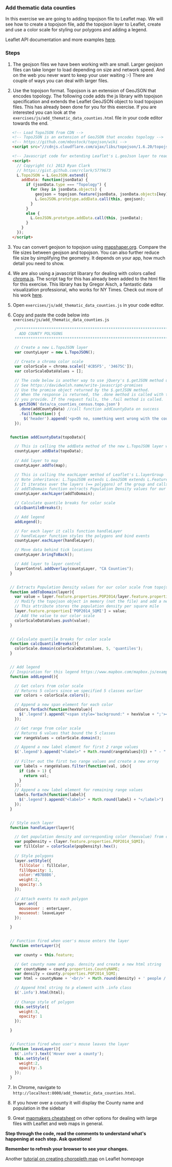 ### Add thematic data counties

In this exercise we are going to adding topojson file to Leaflet map. We will see how to create a topojson file, add the topojson layer to Leaflet, create and use a color scale for styling our polygons and adding a legend. 

Leaflet API documentation and more examples [here](http://leafletjs.com/).

### Steps

1. The geojson files we have been working with are small. Larger geojson files can take longer to load depending on size and network speed. And on the web you never want to keep your user waiting :-) There are couple of ways you can deal with larger files.

2. Use the topojson format. Topojson is an extension of GeoJSON that encodes topology. The following code adds the js library with topojson specification and extends the Leaflet GeoJSON object to load topojson files. This has already been done for you for this exercise. If you are interested you can look at the `exercises/js/add_thematic_data_counties.html` file in your code editor towards the end.

 ```html
    <!-- Load TopoJSON from CDN -->
    <!-- TopoJSON is an extension of GeoJSON that encodes topology -->
    <!-- https://github.com/mbostock/topojson/wiki -->
    <script src="//cdnjs.cloudflare.com/ajax/libs/topojson/1.6.20/topojson.js"></script>

    <!-- Javascript code for extending Leaflet's L.geoJson layer to read topojson files -->
    <script>
      // Copyright (c) 2013 Ryan Clark
      // https://gist.github.com/rclark/5779673
      L.TopoJSON = L.GeoJSON.extend({
        addData: function(jsonData) {    
          if (jsonData.type === "Topology") {
            for (key in jsonData.objects) {
              geojson = topojson.feature(jsonData, jsonData.objects[key]);
              L.GeoJSON.prototype.addData.call(this, geojson);
            }
          }    
          else {
            L.GeoJSON.prototype.addData.call(this, jsonData);
          }
        }  
      });
    </script>
 ```

3. You can convert geojson to topojson using [mapshaper.org](http://mapshaper.org/). Compare the file sizes between geojson and topojson. You can also further reduce file size by simplifying the geometry. It depends on your app, how much detail you need to show.

4. We are also using a javascript libarary for dealing with colors called [chroma.js](http://gka.github.io/chroma.js/). The script tag for this has already been added to the html file for this exercise. This library has by Gregor Aisch, a fantastic data visualization professional, who works for NY Times. Check out more of his work [here](http://driven-by-data.net/).

5. Open `exercises/js/add_thematic_data_counties.js` in your code editor.

6. Copy and paste the code below into `exercises/js/add_thematic_data_counties.js`

```javascript
    /********************************************************************************
      ADD COUNTY POLYGONS
    ********************************************************************************/

    // Create a new L.TopoJSON layer
    var countyLayer = new L.TopoJSON();

    // Create a chroma color scale
    var colorScale = chroma.scale(['4CB5F5', '34675C']);
    var colorScaleDataValues = [];

    // The code below is another way to use jQuery's $.getJSON method using Javascript Promises
    // See https://davidwalsh.name/write-javascript-promises
    // Use the promise object returned by the $.getJSON method. 
    // When the response is returned, the .done method is called with the callback function
    // you provide. If the request fails, the .fail method is called.
    $.getJSON('data/ca_counties_census.topo.json')
      .done(addCountyData) //call function addCountyData on success
      .fail(function() {
        $('header').append('<p>Oh no, something went wrong with the county layer!</p>');
    });


  function addCountyData(topoData){

    // This is calling the addData method of the new L.TopoJSON layer we defined earlier
    countyLayer.addData(topoData);
    
    // Add layer to map
    countyLayer.addTo(map);

    // This is calling the eachLayer method of Leaflet's L.layerGroup
    // Note inheritance: L.TopoJSON extends L.GeoJSON extends L.FeatureGroup extends L.layerGroup
    // It iterates over the layers (== polygons) of the group and calls function addToDomain
    // addToDomain function extracts Population Density values for our color scale from topojson
    countyLayer.eachLayer(addToDomain);

    // Calculate quantile breaks for color scale
    calcQuantileBreaks();

    // Add legend
    addLegend();

    // For each layer it calls function handleLayer
    // handleLayer function styles the polygons and bind events
    countyLayer.eachLayer(handleLayer);

    // Move data behind tick locations
    countyLayer.bringToBack();

    // Add layer to layer control
    layerControl.addOverlay(countyLayer, "CA Counties");
  }


  // Extracts Population Density values for our color scale from topojson
  function addToDomain(layer){
    var value = layer.feature.properties.POP2014/layer.feature.properties.SQMI;
    // Modify the topojson object in memory (not the file) and add a new attribute
    // This attribute stores the population density per square mile
    layer.feature.properties['POP2014_SQMI'] = value;
    // Add the value to our color scale
    colorScaleDataValues.push(value);
  }


  // Calculate quantile breaks for color scale
  function calcQuantileBreaks(){
    colorScale.domain(colorScaleDataValues, 5, 'quantiles');
  }


  // Add legend
  // Inspiration for this legend https://www.mapbox.com/mapbox.js/example/v1.0.0/custom-legend/
  function addLegend(){

    // Get colors from color scale
    // Returns 5 colors since we specified 5 classes earlier
    var colors = colorScale.colors();

    // Append a new span element for each color
    colors.forEach(function(hexValue){
      $('.legend').append("<span style='background:" + hexValue + ";'></span>")
    });

    // Get range from color scale
    // Returns 6 values that bound the 5 classes
    var rangeValues = colorScale.domain();

    // Append a new label element for first 2 range values
    $('.legend').append("<label>" + Math.round(rangeValues[0]) + " - " + Math.round(rangeValues[1]) + "</label>")
    
    // Filter out the first two range values and create a new array
    var labels = rangeValues.filter(function(val, idx){
      if (idx > 1) {
        return val;
      }
    });
    // Append a new label element for remaining range values
    labels.forEach(function(label){
      $('.legend').append("<label>" + Math.round(label) + "</label>")
    });
  }


  // Style each layer
  function handleLayer(layer){

    // Get population density and corresponding color (hexvalue) from color scale
    var popDensity = (layer.feature.properties.POP2014_SQMI);
    var fillColor = colorScale(popDensity).hex();  
    
    // Style polygons
    layer.setStyle({
      fillColor : fillColor,
      fillOpacity: 1,
      color:'#B7B8B6',
      weight:2,
      opacity:.5
    });
    
    // Attach events to each polygon
    layer.on({
      mouseover : enterLayer,
      mouseout: leaveLayer
    });

  }


  // Function fired when user's mouse enters the layer
  function enterLayer(){

    var county = this.feature;

    // Get county name and pop. density and create a new html string
    var countyName = county.properties.CountyNAME;
    var density = county.properties.POP2014_SQMI;
    var html = countyName + '<br/>' + Math.round(density) + ' people / square mile';

    // Append html string to p element with .info class
    $('.info').html(html);
    
    // Change style of polygon
    this.setStyle({
      weight:3,
      opacity: 1
    });

  }


  // Function fired when user's mouse leaves the layer
  function leaveLayer(){
    $('.info').text('Hover over a county');
    this.setStyle({
      weight:2,
      opacity:.5
    });
  }
```

7. In Chrome, navigate to `http://localhost:8000/add_thematic_data_counties.html`. 

8. If you hover over a county it will display the County name and population in the sidebar

9. Great [mapmakers cheatsheet](https://github.com/tmcw/mapmakers-cheatsheet) on other options for dealing with large files with Leaflet and web maps in general.
 


__Step through the code, read the comments to understand what's happening at each step. Ask questions!__

__Remember to refresh your browser to see your changes.__

Another [tutorial on creating choropleth map](http://leafletjs.com/examples/choropleth.html) on Leaflet homepage
